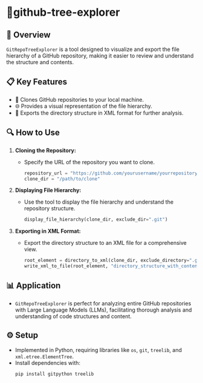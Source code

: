 # 📂github-tree-explorer

## 🌟 Overview
`GitRepoTreeExplorer` is a tool designed to visualize and export the file hierarchy of a GitHub repository, making it easier to review and understand the structure and contents.

## 📋 Key Features
- 📡 Clones GitHub repositories to your local machine.
- 🌐 Provides a visual representation of the file hierarchy.
- 📄 Exports the directory structure in XML format for further analysis.

## 🔍 How to Use
1. **Cloning the Repository:**
   - Specify the URL of the repository you want to clone.
     ```python
     repository_url = "https://github.com/yourusername/yourrepository.git"
     clone_dir = "/path/to/clone"
     ```

2. **Displaying File Hierarchy:**
   - Use the tool to display the file hierarchy and understand the repository structure.
     ```python
     display_file_hierarchy(clone_dir, exclude_dir=".git")
     ```

3. **Exporting in XML Format:**
   - Export the directory structure to an XML file for a comprehensive view.
     ```python
     root_element = directory_to_xml(clone_dir, exclude_directory=".git")
     write_xml_to_file(root_element, "directory_structure_with_content.xml")
     ```

## 📊 Application
- `GitRepoTreeExplorer` is perfect for analyzing entire GitHub repositories with Large Language Models (LLMs), facilitating thorough analysis and understanding of code structures and content.

## ⚙️ Setup
- Implemented in Python, requiring libraries like `os`, `git`, `treelib`, and `xml.etree.ElementTree`.
- Install dependencies with:
  ```bash
  pip install gitpython treelib
